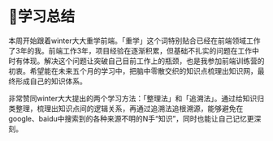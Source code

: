 # 📝学习总结

​	本周开始跟着winter大大重学前端。「重学」这个词特别贴合已经在前端领域工作了3年的我。前端工作3年，项目经验在逐渐积累，但基础不扎实的问题在工作中时有体现。解决这个问题让突破自己目前工作上的瓶颈，也是我参加前端训练营的初衷。希望能在未来五个月的学习中，把脑中零散交织的知识点梳理出知识网，最终形成自己的知识体系。

​	非常赞同winter大大提出的两个学习方法：「整理法」和「追溯法」。通过给知识归类整理，梳理出知识点间的逻辑关系，再通过追溯法追根溯源，能够避免在google、baidu中搜索到的各种来源不明的N手“知识”，同时也能让自己记忆更深刻。

